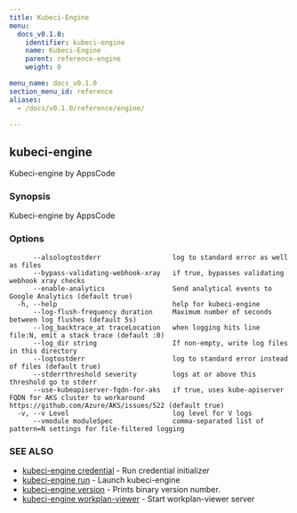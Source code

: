 ```yaml
---
title: Kubeci-Engine
menu:
  docs_v0.1.0:
    identifier: kubeci-engine
    name: Kubeci-Engine
    parent: reference-engine
    weight: 0

menu_name: docs_v0.1.0
section_menu_id: reference
aliases:
  - /docs/v0.1.0/reference/engine/

---
```

## kubeci-engine

Kubeci-engine by AppsCode

### Synopsis

Kubeci-engine by AppsCode

### Options

```
      --alsologtostderr                  log to standard error as well as files
      --bypass-validating-webhook-xray   if true, bypasses validating webhook xray checks
      --enable-analytics                 Send analytical events to Google Analytics (default true)
  -h, --help                             help for kubeci-engine
      --log-flush-frequency duration     Maximum number of seconds between log flushes (default 5s)
      --log_backtrace_at traceLocation   when logging hits line file:N, emit a stack trace (default :0)
      --log_dir string                   If non-empty, write log files in this directory
      --logtostderr                      log to standard error instead of files (default true)
      --stderrthreshold severity         logs at or above this threshold go to stderr
      --use-kubeapiserver-fqdn-for-aks   if true, uses kube-apiserver FQDN for AKS cluster to workaround https://github.com/Azure/AKS/issues/522 (default true)
  -v, --v Level                          log level for V logs
      --vmodule moduleSpec               comma-separated list of pattern=N settings for file-filtered logging
```

### SEE ALSO

* [kubeci-engine credential](/docs/reference/engine/kubeci-engine_credential.md)	 - Run credential initializer
* [kubeci-engine run](/docs/reference/engine/kubeci-engine_run.md)	 - Launch kubeci-engine
* [kubeci-engine version](/docs/reference/engine/kubeci-engine_version.md)	 - Prints binary version number.
* [kubeci-engine workplan-viewer](/docs/reference/engine/kubeci-engine_workplan-viewer.md)	 - Start workplan-viewer server

